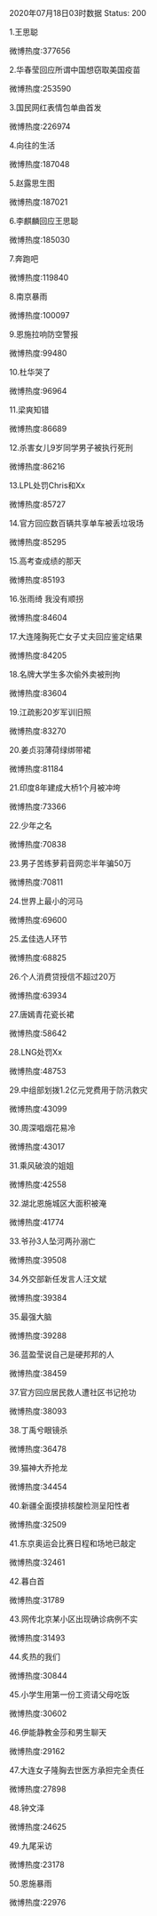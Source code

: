 2020年07月18日03时数据
Status: 200

1.王思聪

微博热度:377656

2.华春莹回应所谓中国想窃取美国疫苗

微博热度:253590

3.国民网红表情包单曲首发

微博热度:226974

4.向往的生活

微博热度:187048

5.赵露思生图

微博热度:187021

6.李麒麟回应王思聪

微博热度:185030

7.奔跑吧

微博热度:119840

8.南京暴雨

微博热度:100097

9.恩施拉响防空警报

微博热度:99480

10.杜华哭了

微博热度:96964

11.梁爽知错

微博热度:86689

12.杀害女儿9岁同学男子被执行死刑

微博热度:86216

13.LPL处罚Chris和Xx

微博热度:85727

14.官方回应数百辆共享单车被丢垃圾场

微博热度:85295

15.高考查成绩的那天

微博热度:85193

16.张雨绮 我没有顺拐

微博热度:84604

17.大连隆胸死亡女子丈夫回应鉴定结果

微博热度:84205

18.名牌大学生多次偷外卖被刑拘

微博热度:83604

19.江疏影20岁军训旧照

微博热度:83270

20.姜贞羽薄荷绿绑带裙

微博热度:81184

21.印度8年建成大桥1个月被冲垮

微博热度:73366

22.少年之名

微博热度:70838

23.男子苦练萝莉音网恋半年骗50万

微博热度:70811

24.世界上最小的河马

微博热度:69600

25.孟佳选人环节

微博热度:68825

26.个人消费贷授信不超过20万

微博热度:63934

27.唐嫣青花瓷长裙

微博热度:58642

28.LNG处罚Xx

微博热度:48753

29.中组部划拨1.2亿元党费用于防汛救灾

微博热度:43099

30.周深唱烟花易冷

微博热度:43017

31.乘风破浪的姐姐

微博热度:42558

32.湖北恩施城区大面积被淹

微博热度:41774

33.爷孙3人坠河两孙溺亡

微博热度:39508

34.外交部新任发言人汪文斌

微博热度:39384

35.最强大脑

微博热度:39288

36.蓝盈莹说自己是硬邦邦的人

微博热度:38459

37.官方回应居民救人遭社区书记抢功

微博热度:38093

38.丁禹兮眼镜杀

微博热度:36478

39.猫神大乔抢龙

微博热度:34454

40.新疆全面摸排核酸检测呈阳性者

微博热度:32509

41.东京奥运会比赛日程和场地已敲定

微博热度:32461

42.暮白首

微博热度:31789

43.网传北京某小区出现确诊病例不实

微博热度:31493

44.炙热的我们

微博热度:30844

45.小学生用第一份工资请父母吃饭

微博热度:30602

46.伊能静教金莎和男生聊天

微博热度:29162

47.大连女子隆胸去世医方承担完全责任

微博热度:27898

48.钟文泽

微博热度:24625

49.九尾采访

微博热度:23178

50.恩施暴雨

微博热度:22976

